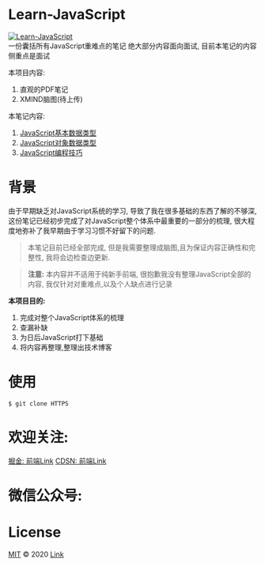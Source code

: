 # Learn-JavaScript
[![Learn-JavaScript](https://img.shields.io/badge/License-MIT-green)](https://github.com/LinkSofuny/Learn-JavaScript) <br>
一份囊括所有JavaScript重难点的笔记
  绝大部分内容面向面试, 目前本笔记的内容侧重点是面试

本项目内容:
  1. 直观的PDF笔记
  2. XMIND脑图(待上传)


本笔记内容:
1. [JavaScript基本数据类型]()
2. [JavaScript对象数据类型]()
3. [JavaScript编程技巧]()


# 背景
由于早期缺乏对JavaScript系统的学习, 导致了我在很多基础的东西了解的不够深, 这份笔记已经初步完成了对JavaScript整个体系中最重要的一部分的梳理, 很大程度地弥补了我早期由于学习习惯不好留下的问题.
> 本笔记目前已经全部完成, 但是我需要整理成脑图,且为保证内容正确性和完整性, 我将会边检查边更新.

> **注意:** 本内容并不适用于纯新手前端, 很抱歉我没有整理JavaScript全部的内容, 我仅针对对重难点,以及个人缺点进行记录

**本项目目的:**
  1. 完成对整个JavaScript体系的梳理
  2. 查漏补缺
  3. 为日后JavaScript打下基础
  4. 将内容再整理,整理出技术博客

# 使用
```
$ git clone HTTPS
```
# 欢迎关注:
[掘金: 前端Link]()
[CDSN: 前端Link]()
# 微信公众号:
# License
[MIT](www.baidu.com) © 2020 [Link]()
